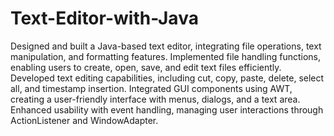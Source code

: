 # Text-Editor-with-Java
Designed and built a Java-based text editor, integrating file operations, text manipulation, and formatting features.
Implemented file handling functions, enabling users to create, open, save, and edit text files efficiently.
Developed text editing capabilities, including cut, copy, paste, delete, select all, and timestamp insertion.
Integrated GUI components using AWT, creating a user-friendly interface with menus, dialogs, and a text area.
Enhanced usability with event handling, managing user interactions through ActionListener and WindowAdapter.
